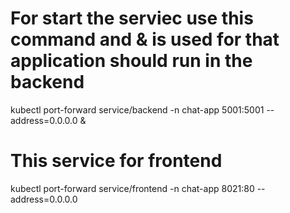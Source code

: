 # For start the serviec use this command and & is used for that application should run in the backend 
kubectl port-forward service/backend -n chat-app 5001:5001 --address=0.0.0.0 &


#  This service for frontend
kubectl port-forward service/frontend -n chat-app 8021:80 --address=0.0.0.0
